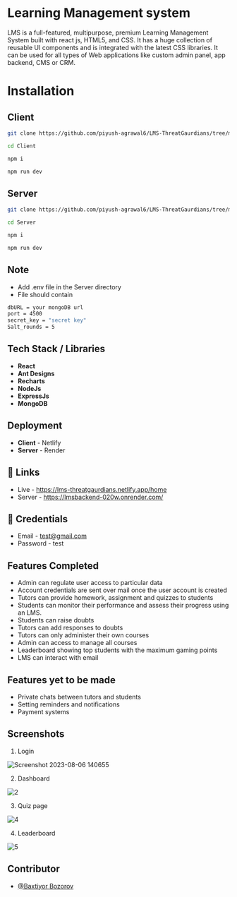 # Learning Management system

LMS is a full-featured, multipurpose, premium Learning Management System built with react js, HTML5, and CSS. It has a huge collection of reusable UI components and is integrated with the latest CSS libraries. It can be used for all types of Web applications like custom admin panel, app backend, CMS or CRM.

# Installation

## Client
```bash
git clone https://github.com/piyush-agrawal6/LMS-ThreatGaurdians/tree/main/Client
```
```bash
cd Client
```
```bash
npm i
```
```bash
npm run dev
```


## Server
```bash
git clone https://github.com/piyush-agrawal6/LMS-ThreatGaurdians/tree/main/Server
```
```bash
cd Server
```
```bash
npm i
```
```bash
npm run dev
```

## Note
- Add .env file in the Server directory
- File should contain
```bash
dbURL = your mongoDB url
port = 4500
secret_key = "secret key"
Salt_rounds = 5
```

## Tech Stack / Libraries
- **React**
- **Ant Designs**
- **Recharts**
- **NodeJs**
- **ExpressJs**
- **MongoDB**

## Deployment
- **Client**  - Netlify
- **Server**  - Render

## 🔗 Links

- Live - https://lms-threatgaurdians.netlify.app/home
- Server - https://lmsbackend-020w.onrender.com/

## 🔗 Credentials

- Email - test@gmail.com
- Password - test


## Features Completed

- Admin can regulate user access to particular data
- Account credentials are sent over mail once the user account is created
- Tutors can provide homework, assignment and quizzes to students
- Students can monitor their performance and assess their progress using an LMS.
- Students can raise doubts
- Tutors can add responses to doubts
- Tutors can only administer their own courses
- Admin can access to manage all courses
- Leaderboard showing top students with the maximum gaming points
- LMS can interact with email

## Features yet to be made

- Private chats between tutors and students
- Setting reminders and notifications
- Payment systems

## Screenshots
1. Login

![Screenshot 2023-08-06 140655](https://github.com/piyush-agrawal6/LMS-ThreatGaurdians/assets/100460788/12c9063c-66ab-433a-991a-6faea663b002)

2. Dashboard

![2](https://github.com/piyush-agrawal6/LMS-ThreatGaurdians/assets/100460788/2c62a6ef-9fa5-4001-a616-235390cf717d)

3. Quiz page

![4](https://github.com/piyush-agrawal6/LMS-ThreatGaurdians/assets/100460788/d0fc18a9-8d29-49e7-b2b3-d391aa0814f3)

4. Leaderboard

![5](https://github.com/piyush-agrawal6/LMS-ThreatGaurdians/assets/100460788/3b7c9d2b-2401-4229-992e-78d7d4e12a06)

##  Contributor

- [@Baxtiyor Bozorov](https://github.com/BaxtiyorBozorov)
